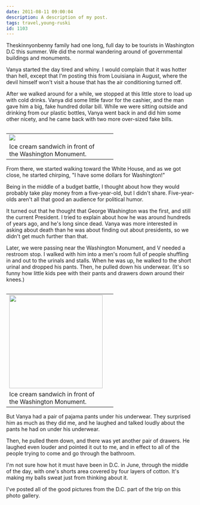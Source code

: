 ```yaml
---
date: 2011-08-11 09:00:04
description: A description of my post.
tags: travel,young-ruski
id: 1103
---
```

Theskinnyonbenny family had one long, full day to be tourists in Washington D.C this summer.  We did the normal wandering around of governmental buildings and monuments.  

Vanya started the day tired and whiny.  I would complain that it was hotter than hell, except that I'm posting this from Louisiana in August, where the devil himself won't visit a house that has the air conditioning turned off.

After we walked around for a while, we stopped at this little store to load up with cold drinks.  Vanya did some little favor for the cashier, and the man gave him a big, fake hundred dollar bill.  While we were sitting outside and drinking from our plastic bottles, Vanya went back in and did him some other nicety, and he came back with two more over-sized fake bills.
<!--more-->
<table cellpadding="2" align="left"><tr><td width="250" ><img src="http://theskinnyonbenny.com/img/gal/074%20-%20Washington%20DC%202011/data/normal.jpg"></td><td width="5" rowspan="2"><spacer type="block" width="5" height="1"></td></tr><tr><td class="caption" width="250">Ice cream sandwich in front of the Washington Monument.</td></tr></table>

From there, we started walking toward the White House, and as we got close, he started chirping, "I have some dollars for Washington!"

Being in the middle of a budget battle, I thought about how they would probably take play money from a five-year-old, but I didn't share.  Five-year-olds aren't all that good an audience for political humor.

It turned out that he thought that George Washington was the first, and still the current President.  I tried to explain about how he was around hundreds of years ago, and he's long since dead.  Vanya was more interested in asking about death than he was about finding out about presidents, so we didn't get much further than that.

Later, we were passing near the Washington Monument, and V needed a restroom stop.  I walked with him into a men's room full of people shuffling in and out to the urinals and stalls.  When he was up, he walked to the short urinal and dropped his pants.  Then, he pulled down his underwear.  (It's so funny how little kids pee with their pants and drawers down around their knees.)

<table cellpadding="2" align="left"><tr><td width="250" ><img src="http://theskinnyonbenny.com/img/gal/074%20-%20Washington%20DC%202011/resIMG_20110624_5768.JPG" width="250"></td><td width="5" rowspan="2"><spacer type="block" width="5" height="1"></td></tr><tr><td class="caption" width="250">Ice cream sandwich in front of the Washington Monument.</td></tr></table>

But Vanya had a pair of pajama pants under his underwear.  They surprised him as much as they did me, and he laughed and talked loudly about the pants he had on under his underwear.

Then, he pulled them down, and there was yet another pair of drawers.  He laughed even louder and pointed it out to me, and in effect to all of the people trying to come and go through the bathroom.

I'm not sure how hot it must have been in D.C. in June, through the middle of the day, with one's shorts area covered by four layers of cotton.  It's making my balls sweat just from thinking about it.

I've posted all of the good pictures from the D.C. part of the trip on <a onclick="window.open('/pg3.php?spgmGal=074%20-%20Washington%20DC%202011','074WashingtonDC2011','width=1024, height=768, toolbar=no, location = no, directories=no, menubar=no, resizable=yes, scrollbars=no');" >this photo gallery</a>.

